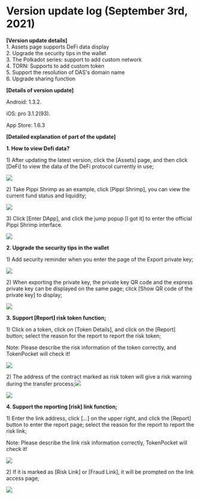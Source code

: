 # Version update log (September 3rd, 2021)

**\[Version update details]**\
1\. Assets page supports DeFi data display\
2\. Upgrade the security tips in the wallet\
3\. The Polkadot series: support to add custom network\
4\. TORN: Supports to add custom token\
5\. Support the resolution of DAS's domain name\
6\. Upgrade sharing function

**\[Details of version update]**

Android: 1.3.2.

iOS: pro 3.1.2(93).

App Store: 1.6.3

**\[Detailed explanation of part of the update]**

**1. How to view Defi data?**

1\) After updating the latest version, click the \[Assets] page, and then click \[DeFi] to view the data of the DeFi protocol currently in use;

![](<../../.gitbook/assets/1 (16) (1) (1).png>)



2\) Take Pippi Shrimp as an example, click \[Pippi Shrimp], you can view the current fund status and liquidity;

![](<../../.gitbook/assets/2 (15) (1).png>)

3\) Click \[Enter DApp], and click the jump popup \[I got it] to enter the official Pippi Shrimp interface.

![](../../.gitbook/assets/group-18730.png)

**2. Upgrade the security tips in the wallet**

1\) Add security reminder when you enter the page of the Export private key;

![](../../.gitbook/assets/group-18731.png)

2\) When exporting the private key, the private key QR code and the express private key can be displayed on the same page; click \[Show QR code of the private key] to display;

![](../../.gitbook/assets/group-18732.png)

**3. Support \[Report] risk token function;**

1\) Click on a token, click on \[Token Details], and click on the \[Report] button; select the reason for the report to report the risk token;

Note: Please describe the risk information of the token correctly, and TokenPocket will check it!

![](../../.gitbook/assets/group-18733.png)

2\) The address of the contract marked as risk token will give a risk warning during the transfer process;![](file:///private/var/folders/xn/px2zw5x17nz2m4v0rfc89gp40000gn/T/com.kingsoft.wpsoffice.mac/wps-mac/ksohtml/wpsx69qTZ.jpg)

![](../../.gitbook/assets/group-18734.png)

**4. Support the reporting \[risk] link function;**

1\) Enter the link address, click \[...] on the upper right, and click the \[Report] button to enter the report page; select the reason for the report to report the risk link;

Note: Please describe the link risk information correctly, TokenPocket will check it!

![](../../.gitbook/assets/group-18735.png)

2\) If it is marked as \[Risk Link] or \[Fraud Link], it will be prompted on the link access page;

![](../../.gitbook/assets/wechatimg251.png)
